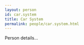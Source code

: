 ```yaml
---
layout: person
id: car.system
title: Car System
permalink: people/car.system.html
---
```


Person details...